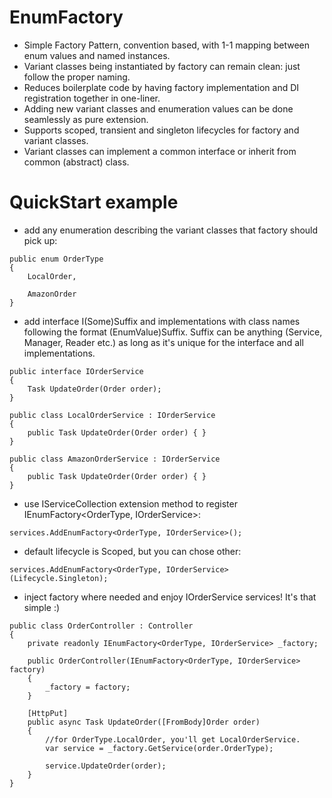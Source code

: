 # EnumFactory

- Simple Factory Pattern, convention based, with 1-1 mapping between enum values and named instances. 
- Variant classes being instantiated by factory can remain clean: just follow the proper naming.
- Reduces boilerplate code by having factory implementation and DI registration together in one-liner.
- Adding new variant classes and enumeration values can be done seamlessly as pure extension.
- Supports scoped, transient and singleton lifecycles for factory and variant classes.
- Variant classes can implement a common interface or inherit from common (abstract) class. 

# QuickStart example

- add any enumeration describing the variant classes that factory should pick up:

```
public enum OrderType 
{ 
	LocalOrder, 
	
	AmazonOrder 
} 
```

- add interface I(Some)Suffix and implementations with class names following the format (EnumValue)Suffix. 
  Suffix can be anything (Service, Manager, Reader etc.) as long as it's unique for the interface and all implementations. 

```
public interface IOrderService
{
	Task UpdateOrder(Order order);
}

public class LocalOrderService : IOrderService
{
	public Task UpdateOrder(Order order) { } 
}

public class AmazonOrderService : IOrderService
{
	public Task UpdateOrder(Order order) { } 
}
```

- use IServiceCollection extension method to register IEnumFactory<OrderType, IOrderService>:

```
services.AddEnumFactory<OrderType, IOrderService>();
```

- default lifecycle is Scoped, but you can chose other:

```
services.AddEnumFactory<OrderType, IOrderService>(Lifecycle.Singleton);
```

- inject factory where needed and enjoy IOrderService services! It's that simple :)

```
public class OrderController : Controller
{
	private readonly IEnumFactory<OrderType, IOrderService> _factory;

	public OrderController(IEnumFactory<OrderType, IOrderService> factory)
	{
	    _factory = factory;
	}
	
	[HttpPut]
	public async Task UpdateOrder([FromBody]Order order)
	{
	    //for OrderType.LocalOrder, you'll get LocalOrderService.
	    var service = _factory.GetService(order.OrderType);
		
	    service.UpdateOrder(order); 
	}
}
```